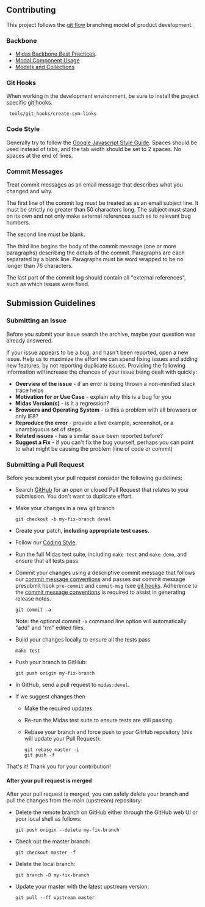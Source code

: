 ## Contributing

This project follows the [git flow](http://nvie.com/posts/a-successful-git-branching-model/) branching model of product development.

### Backbone

- [Midas Backbone Best Practices](https://github.com/Innovation-Toolkit/midas/wiki/Backbone-Best-Practices).
- [Modal Component Usage](https://github.com/Innovation-Toolkit/midas/wiki/Modal-Component)
- [Models and Collections](https://github.com/Innovation-Toolkit/midas/wiki/Model-&-Collections)

### <a name="git-hooks"></a> Git Hooks

When working in the development environment, be sure to install the project specific git hooks.

     tools/git_hooks/create-sym-links

### <a name="code-style"></a> Code Style

Generally try to follow the [Google Javascript Style Guide](http://google-styleguide.googlecode.com/svn/trunk/javascriptguide.xml).  Spaces should be used instead of tabs, and the tab width should be set to 2 spaces.  No spaces at the end of lines.

### <a name="commit-messages"></a> Commit Messages

Treat commit messages as an email message that describes what you changed and why.

The first line of the commit log must be treated as as an email
subject line.  It must be strictly no greater than 50 characters long.
The subject must stand on its own and not only make external
references such as to relevant bug numbers.

The second line must be blank.

The third line begins the body of the commit message (one or more
paragraphs) describing the details of the commit.  Paragraphs are each
separated by a blank line.  Paragraphs must be word wrapped to be no
longer than 76 characters.

The last part of the commit log should contain all "external
references", such as which issues were fixed.

## <a name="submit"></a> Submission Guidelines

### Submitting an Issue
Before you submit your issue search the archive, maybe your question was already answered.

If your issue appears to be a bug, and hasn't been reported, open a new issue.
Help us to maximize the effort we can spend fixing issues and adding new
features, by not reporting duplicate issues.  Providing the following information will increase the
chances of your issue being dealt with quickly:

* **Overview of the issue** - if an error is being thrown a non-minified stack trace helps
* **Motivation for or Use Case** - explain why this is a bug for you
* **Midas Version(s)** - is it a regression?
* **Browsers and Operating System** - is this a problem with all browsers or only IE8?
* **Reproduce the error** - provide a live example, screenshot, or a unambiguous set of steps.
* **Related issues** - has a similar issue been reported before?
* **Suggest a Fix** - if you can't fix the bug yourself, perhaps you can point to what might be
  causing the problem (line of code or commit)

### Submitting a Pull Request
Before you submit your pull request consider the following guidelines:

* Search [GitHub](https://github.com/Innovation-Toolkit/midas/pulls) for an open or closed Pull Request that relates to your submission. You don't want to duplicate effort.
* Make your changes in a new git branch

     ```shell
     git checkout -b my-fix-branch devel
     ```

* Create your patch, **including appropriate test cases**.
* Follow our [Coding Style](#coding-style).
* Run the full Midas test suite, including `make test` and `make demo`,
  and ensure that all tests pass.
* Commit your changes using a descriptive commit message that follows our
  [commit message conventions](#commit-messages) and passes our commit message presubmit hook
  `pre-commit` and `commit-msg` (see [git hooks](#git-hooks). Adherence to the [commit message conventions](#commit-messages)
  is required to assist in generating release notes.

     ```shell
     git commit -a
     ```
  Note: the optional commit `-a` command line option will automatically "add" and "rm" edited files.

* Build your changes locally to ensure all the tests pass

    ```shell
    make test
    ```

* Push your branch to GitHub:

    ```shell
    git push origin my-fix-branch
    ```

* In GitHub, send a pull request to `midas:devel`.
* If we suggest changes then
  * Make the required updates.
  * Re-run the Midas test suite to ensure tests are still passing.
  * Rebase your branch and force push to your GitHub repository (this will update your Pull Request):

    ```shell
    git rebase master -i
    git push -f
    ```

That's it! Thank you for your contribution!

#### After your pull request is merged

After your pull request is merged, you can safely delete your branch and pull the changes
from the main (upstream) repository:

* Delete the remote branch on GitHub either through the GitHub web UI or your local shell as follows:

    ```shell
    git push origin --delete my-fix-branch
    ```

* Check out the master branch:

    ```shell
    git checkout master -f
    ```

* Delete the local branch:

    ```shell
    git branch -D my-fix-branch
    ```

* Update your master with the latest upstream version:

    ```shell
    git pull --ff upstream master
    ```
